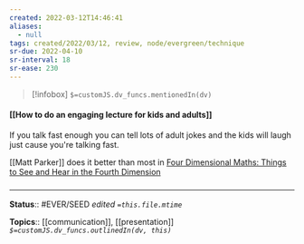 ```yaml
---
created: 2022-03-12T14:46:41 
aliases:
  - null
tags: created/2022/03/12, review, node/evergreen/technique
sr-due: 2022-04-10
sr-interval: 18
sr-ease: 230
---
```

> [!infobox]
`$=customJS.dv_funcs.mentionedIn(dv)`

#### [[How to do an engaging lecture for kids and adults]] 

If you talk fast enough you can tell lots of adult jokes and the kids will laugh just cause you're talking fast.

[[Matt Parker]] does it better than most in [Four Dimensional Maths: Things to See and Hear in the Fourth Dimension](https://www.youtube.com/watch?v=1wAaI_6b9JE) 

### <hr class="footnote"/>

**Status**:: #EVER/SEED
*edited `=this.file.mtime`*

**Topics**:: [[communication]], [[presentation]]
*`$=customJS.dv_funcs.outlinedIn(dv, this)`*
